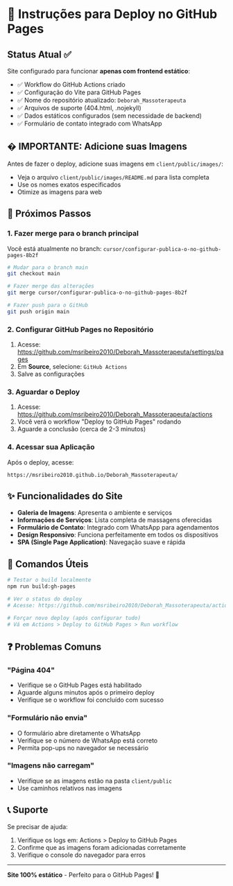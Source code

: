 # 🚀 Instruções para Deploy no GitHub Pages

## Status Atual ✅

Site configurado para funcionar **apenas com frontend estático**:
- ✅ Workflow do GitHub Actions criado
- ✅ Configuração do Vite para GitHub Pages
- ✅ Nome do repositório atualizado: `Deborah_Massoterapeuta`
- ✅ Arquivos de suporte (404.html, .nojekyll)
- ✅ Dados estáticos configurados (sem necessidade de backend)
- ✅ Formulário de contato integrado com WhatsApp

## � IMPORTANTE: Adicione suas Imagens

Antes de fazer o deploy, adicione suas imagens em `client/public/images/`:
- Veja o arquivo `client/public/images/README.md` para lista completa
- Use os nomes exatos especificados
- Otimize as imagens para web

## 📝 Próximos Passos

### 1. Fazer merge para o branch principal

Você está atualmente no branch: `cursor/configurar-publica-o-no-github-pages-8b2f`

```bash
# Mudar para o branch main
git checkout main

# Fazer merge das alterações
git merge cursor/configurar-publica-o-no-github-pages-8b2f

# Fazer push para o GitHub
git push origin main
```

### 2. Configurar GitHub Pages no Repositório

1. Acesse: https://github.com/msribeiro2010/Deborah_Massoterapeuta/settings/pages
2. Em **Source**, selecione: `GitHub Actions`
3. Salve as configurações

### 3. Aguardar o Deploy

1. Acesse: https://github.com/msribeiro2010/Deborah_Massoterapeuta/actions
2. Você verá o workflow "Deploy to GitHub Pages" rodando
3. Aguarde a conclusão (cerca de 2-3 minutos)

### 4. Acessar sua Aplicação

Após o deploy, acesse:
```
https://msribeiro2010.github.io/Deborah_Massoterapeuta/
```

## ✨ Funcionalidades do Site

- **Galeria de Imagens**: Apresenta o ambiente e serviços
- **Informações de Serviços**: Lista completa de massagens oferecidas
- **Formulário de Contato**: Integrado com WhatsApp para agendamentos
- **Design Responsivo**: Funciona perfeitamente em todos os dispositivos
- **SPA (Single Page Application)**: Navegação suave e rápida

## 🔧 Comandos Úteis

```bash
# Testar o build localmente
npm run build:gh-pages

# Ver o status do deploy
# Acesse: https://github.com/msribeiro2010/Deborah_Massoterapeuta/actions

# Forçar novo deploy (após configurar tudo)
# Vá em Actions > Deploy to GitHub Pages > Run workflow
```

## ❓ Problemas Comuns

### "Página 404"
- Verifique se o GitHub Pages está habilitado
- Aguarde alguns minutos após o primeiro deploy
- Verifique se o workflow foi concluído com sucesso

### "Formulário não envia"
- O formulário abre diretamente o WhatsApp
- Verifique se o número de WhatsApp está correto
- Permita pop-ups no navegador se necessário

### "Imagens não carregam"
- Verifique se as imagens estão na pasta `client/public`
- Use caminhos relativos nas imagens

## 📞 Suporte

Se precisar de ajuda:
1. Verifique os logs em: Actions > Deploy to GitHub Pages
2. Confirme que as imagens foram adicionadas corretamente
3. Verifique o console do navegador para erros

---

**Site 100% estático** - Perfeito para o GitHub Pages! 🎉
